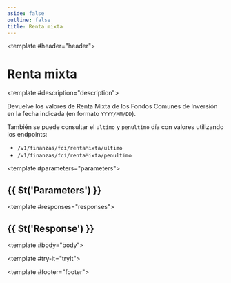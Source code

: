 ```yaml
---
aside: false
outline: false
title: Renta mixta
---
```


<script setup>
import { useRoute, useData } from 'vitepress'

const route = useRoute()

const { isDark } = useData()
</script>

<Path method="GET" id="get-finanzas-fci-renta-mixta-fecha">

<template #header="header">

# Renta mixta

</template>

<template #description="description">

Devuelve los valores de Renta Mixta de los Fondos Comunes de Inversión en la fecha indicada (en formato `YYYY/MM/DD`).

También se puede consultar el `ultimo` y `penultimo` día con valores utilizando los endpoints: 

- `/v1/finanzas/fci/rentaMixta/ultimo`
- `/v1/finanzas/fci/rentaMixta/penultimo`

<!--@include: ./parts/get-finanzas-fci-renta-mixta-fecha-description-after.md -->

</template>

<template #parameters="parameters">

## {{ $t('Parameters') }}

<Parameters operation-id="get-finanzas-fci-renta-mixta-fecha" :parameters="parameters.parameters" />

</template>

<template #responses="responses">

## {{ $t('Response') }}

<Responses :responses="responses.responses" :schema="responses.schema" :responseType="responses.responseType" :isDark="isDark">

<template #body="body">

<ResponseBody :schema="body.schema" :responseType="body.responseType" />

</template>

</Responses>

</template>

<template #try-it="tryIt">

<TryWithVariables :operation-id="tryIt.operationId" :method="tryIt.method" :path="tryIt.path" :baseUrl="tryIt.baseUrl" :isDark="isDark" />

</template>

<template #footer="footer">

<OAFooter />

<!--@include: ./parts/get-finanzas-fci-renta-mixta-fecha-footer.md -->

</template>

</Path>
